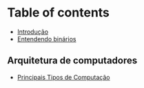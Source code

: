 # Table of contents

* [Introdução](README.md)
* [Entendendo binários](entendendo-binarios.md)

## Arquitetura de computadores <a href="#computer-architecture" id="computer-architecture"></a>

* [Principais Tipos de Computação](computer-architecture/Main-Types-of-Computing.md)
